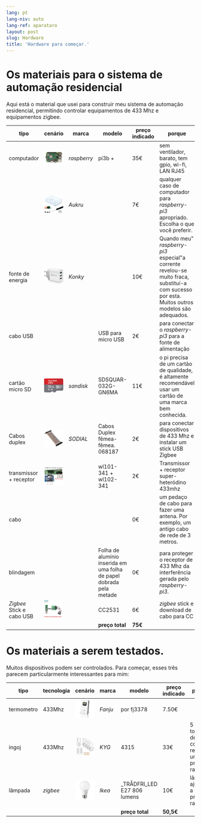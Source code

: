 ```yaml
---
lang: pt
lang-niv: auto
lang-ref: aparataro
layout: post
slug: Hardware
title: 'Hardware para começar.'
---
```

   
# Os materiais para o sistema de automação residencial

Aqui está o material que usei para construir meu sistema de automação residencial, permitindo controlar equipamentos de 433 Mhz e equipamentos zigbee.

|tipo|cenário|marca|modelo|preço indicado|porque|
| --- | --- | --- | --- | --- | --- | 
|computador|![](/public/pi.jpg) | _raspberry_ |pi3b +| 35€ |sem ventilador, barato, tem gpio, wi-fi, LAN RJ45|
||![](/public/loĝejo.jpg) | _Aukru_ | | 7€ |qualquer caso de computador para _raspberry-pi3_ apropriado. Escolha o que você preferir.|
|fonte de energia|![](/public/elektroprovizo.jpg) | _Konky_ | | 10€ |Quando meu" _raspberry-pi3_ especial"a corrente revelou-se muito fraca, substituí-a com sucesso por esta. Muitos outros modelos são adequados.|
|cabo USB|  |  |USB para micro USB| 2€ |para conectar o _raspberry-pi3_ para a fonte de alimentação|
|cartão micro SD|![](/public/SD.jpg) | _sandisk_ | SDSQUAR-032G-GN6MA | 11€ |o pi precisa de um cartão de qualidade, é altamente recomendável usar um cartão de uma marca bem conhecida.|
|Cabos duplex|![](/public/dupont.jpg) | _SODIAL_ |Cabos Duplex fêmea-fêmea. 068187| 2€|para conectar dispositivos de 433 Mhz e instalar um stick USB Zigbee|
|transmissor + receptor|![](/public/dissendilo-ricevilo-433Mhz.jpg) | |wl101-341 + wl102-341| 2€ |Transmissor + receptor super-heteródino 433mhz|
|cabo| | || 0€ |um pedaço de cabo para fazer uma antena. Por exemplo, um antigo cabo de rede de 3 metros.|
|blindagem| | |Folha de alumínio inserida em uma folha de papel dobrada pela metade| 0€ |para proteger o receptor de 433 Mhz da interferência gerada pelo _raspberry-pi3_.|
|  _Zigbee_ Stick e cabo USB|![](/public/cc2531+kablo.jpg) |  | CC2531|6€ | _zigbee_ stick e download de cabo para CC|
| | | | **preço total** | **75€** | 



# Os materiais a serem testados.

Muitos dispositivos podem ser controlados. Para começar, esses três parecem particularmente interessantes para mim:

|tipo|tecnologia|cenário|marca|modelo|preço indicado|porque|
| --- | --- | --- | --- | --- | --- | --- |
| termometro |433Mhz| ![](/public/fanju.jpeg)| _Fanju_ |por fj3378| 7.50€||
| ingoj |433Mhz|![](/public/KYG.jpg)| _KYG_ | 4315 | 33€ |5 tomadas de controle remoto a um preço razoável.|
|lâmpada| _zigbee_ |![](/public/tradfri.jpg)| _Ikea_ | _TRÅDFRI_LED E27 806 lumens| 10€ |lâmpada ajustável a um preço razoável.|
| | | | | **preço total** | **50,5€** | |

